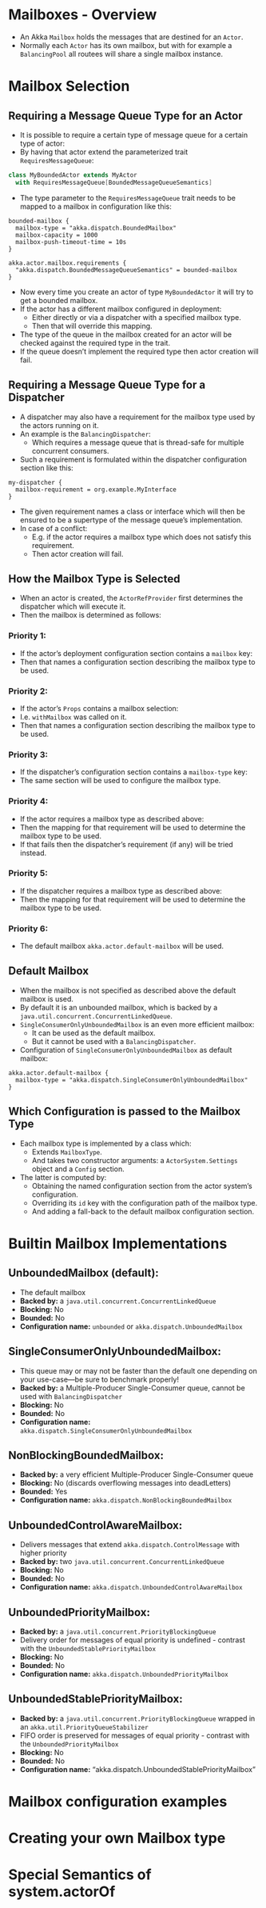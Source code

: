 # Mailboxes - Overview
- An Akka `Mailbox` holds the messages that are destined for an `Actor`. 
- Normally each `Actor` has its own mailbox, but with for example a `BalancingPool` all routees will share a single mailbox instance.

# Mailbox Selection

## Requiring a Message Queue Type for an Actor
- It is possible to require a certain type of message queue for a certain type of actor:
- By having that actor extend the parameterized trait `RequiresMessageQueue`:
```scala
class MyBoundedActor extends MyActor
  with RequiresMessageQueue[BoundedMessageQueueSemantics]
```
- The type parameter to the `RequiresMessageQueue` trait needs to be mapped to a mailbox in configuration like this:
```hocon
bounded-mailbox {
  mailbox-type = "akka.dispatch.BoundedMailbox"
  mailbox-capacity = 1000
  mailbox-push-timeout-time = 10s
}

akka.actor.mailbox.requirements {
  "akka.dispatch.BoundedMessageQueueSemantics" = bounded-mailbox
}
```
- Now every time you create an actor of type `MyBoundedActor` it will try to get a bounded mailbox. 
- If the actor has a different mailbox configured in deployment:
    - Either directly or via a dispatcher with a specified mailbox type.
    - Then that will override this mapping.
- The type of the queue in the mailbox created for an actor will be checked against the required type in the trait.
- If the queue doesn’t implement the required type then actor creation will fail.

## Requiring a Message Queue Type for a Dispatcher
- A dispatcher may also have a requirement for the mailbox type used by the actors running on it. 
- An example is the `BalancingDispatcher`:
    - Which requires a message queue that is thread-safe for multiple concurrent consumers. 
- Such a requirement is formulated within the dispatcher configuration section like this:
```hocon
my-dispatcher {
  mailbox-requirement = org.example.MyInterface
}
```
- The given requirement names a class or interface which will then be ensured to be a supertype of the message queue’s implementation. 
- In case of a conflict:
    - E.g. if the actor requires a mailbox type which does not satisfy this requirement.
    - Then actor creation will fail.

## How the Mailbox Type is Selected
- When an actor is created, the `ActorRefProvider` first determines the dispatcher which will execute it. 
- Then the mailbox is determined as follows:

### Priority 1:
- If the actor’s deployment configuration section contains a `mailbox` key:
- Then that names a configuration section describing the mailbox type to be used.

### Priority 2:
- If the actor’s `Props` contains a mailbox selection:
- I.e. `withMailbox` was called on it.
- Then that names a configuration section describing the mailbox type to be used.

### Priority 3:
- If the dispatcher’s configuration section contains a `mailbox-type` key:
- The same section will be used to configure the mailbox type.

### Priority 4:
- If the actor requires a mailbox type as described above:
- Then the mapping for that requirement will be used to determine the mailbox type to be used.
- If that fails then the dispatcher’s requirement (if any) will be tried instead.

### Priority 5:
- If the dispatcher requires a mailbox type as described above:
- Then the mapping for that requirement will be used to determine the mailbox type to be used.

### Priority 6:
- The default mailbox `akka.actor.default-mailbox` will be used.

## Default Mailbox
- When the mailbox is not specified as described above the default mailbox is used. 
- By default it is an unbounded mailbox, which is backed by a `java.util.concurrent.ConcurrentLinkedQueue`.
- `SingleConsumerOnlyUnboundedMailbox` is an even more efficient mailbox:
    - It can be used as the default mailbox.
    - But it cannot be used with a `BalancingDispatcher`.
- Configuration of `SingleConsumerOnlyUnboundedMailbox` as default mailbox:
```hocon
akka.actor.default-mailbox {
  mailbox-type = "akka.dispatch.SingleConsumerOnlyUnboundedMailbox"
}
```

## Which Configuration is passed to the Mailbox Type
- Each mailbox type is implemented by a class which:
    - Extends `MailboxType`.
    - And takes two constructor arguments: a `ActorSystem.Settings` object and a `Config` section. 
- The latter is computed by:
    - Obtaining the named configuration section from the actor system’s configuration.
    - Overriding its `id` key with the configuration path of the mailbox type.
    - And adding a fall-back to the default mailbox configuration section.

# Builtin Mailbox Implementations

## UnboundedMailbox (default):
- The default mailbox
- **Backed by:**  a `java.util.concurrent.ConcurrentLinkedQueue`
- **Blocking:** No
- **Bounded:** No
- **Configuration name:** `unbounded` or `akka.dispatch.UnboundedMailbox`

## SingleConsumerOnlyUnboundedMailbox: 
- This queue may or may not be faster than the default one depending on your use-case—be sure to benchmark properly!
- **Backed by:**  a Multiple-Producer Single-Consumer queue, cannot be used with `BalancingDispatcher`
- **Blocking:** No
- **Bounded:** No
- **Configuration name:** `akka.dispatch.SingleConsumerOnlyUnboundedMailbox`

## NonBlockingBoundedMailbox:
- **Backed by:**  a very efficient Multiple-Producer Single-Consumer queue
- **Blocking:** No (discards overflowing messages into deadLetters)
- **Bounded:** Yes
- **Configuration name:** `akka.dispatch.NonBlockingBoundedMailbox`

## UnboundedControlAwareMailbox:
- Delivers messages that extend `akka.dispatch.ControlMessage` with higher priority
- **Backed by:**  two `java.util.concurrent.ConcurrentLinkedQueue`
- **Blocking:** No
- **Bounded:** No
- **Configuration name:** `akka.dispatch.UnboundedControlAwareMailbox`

## UnboundedPriorityMailbox:
- **Backed by:**  a `java.util.concurrent.PriorityBlockingQueue`
- Delivery order for messages of equal priority is undefined - contrast with the `UnboundedStablePriorityMailbox`
- **Blocking:** No
- **Bounded:** No
- **Configuration name:** `akka.dispatch.UnboundedPriorityMailbox`

## UnboundedStablePriorityMailbox:
- **Backed by:**  a `java.util.concurrent.PriorityBlockingQueue` wrapped in an `akka.util.PriorityQueueStabilizer`
- FIFO order is preserved for messages of equal priority - contrast with the `UnboundedPriorityMailbox`
- **Blocking:** No
- **Bounded:** No
- **Configuration name:** “akka.dispatch.UnboundedStablePriorityMailbox”


























# Mailbox configuration examples





# Creating your own Mailbox type





# Special Semantics of system.actorOf










